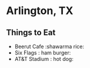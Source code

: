 # Arlington, TX
## Things to Eat

- Beerut Cafe :shawarma rice:
- Six Flags : ham burger:
- AT&T Stadium : hot dog:
